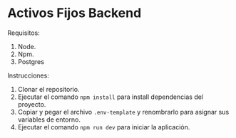 # Activos Fijos Backend

Requisitos:

1. Node.
2. Npm.
3. Postgres

Instrucciones:

1. Clonar el repositorio.
2. Ejecutar el comando `npm install` para install dependencias del proyecto.
3. Copiar y pegar el archivo `.env-template` y renombrarlo para asignar sus variables de entorno.
4. Ejecutar el comando `npm run dev` para iniciar la aplicación.


